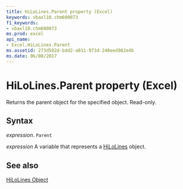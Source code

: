 ```yaml
---
title: HiLoLines.Parent property (Excel)
keywords: vbaxl10.chm600073
f1_keywords:
- vbaxl10.chm600073
ms.prod: excel
api_name:
- Excel.HiLoLines.Parent
ms.assetid: 273d502d-bdd2-a011-973d-248eed982e4b
ms.date: 06/08/2017
---
```



# HiLoLines.Parent property (Excel)

Returns the parent object for the specified object. Read-only.


## Syntax

_expression_. `Parent`

_expression_ A variable that represents a [HiLoLines](Excel.HiLoLines-graph-property.md) object.


## See also


[HiLoLines Object](Excel.HiLoLines(object).md)


